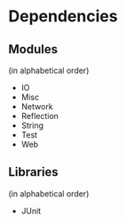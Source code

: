 # Dependencies

## Modules
(in alphabetical order)

* IO
* Misc
* Network
* Reflection
* String
* Test
* Web

## Libraries
(in alphabetical order)

* JUnit
